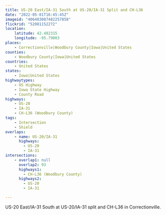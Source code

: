 ```yaml
---
title: US-20 East/IA-31 South at US-20/IA-31 Split and CH-L36
date: "2022-05-01T16:45:45Z"
imageid: "406403087482257858"
flickrid: "52081152272"
location:
    latitude: 42.482315
    longitude: -95.79003
places:
    - Correctionville|Woodbury County|Iowa|United States
counties:
    - Woodbury County|Iowa|United States
countries:
    - United States
states:
    - Iowa|United States
highwaytypes:
    - US Highway
    - Iowa State Highway
    - County Road
highways:
    - US-20
    - IA-31
    - CH-L36 (Woodbury County)
tags:
    - Intersection
    - Shield
overlaps:
    - name: US-20/IA-31
      highways:
        - US-20
        - IA-31
intersections:
    - overlap1: null
      overlap2: 93
      highways1:
        - CH-L36 (Woodbury County)
      highways2:
        - US-20
        - IA-31

---
```

US-20 East/IA-31 South at US-20/IA-31 split and CH-L36 in Correctionville.